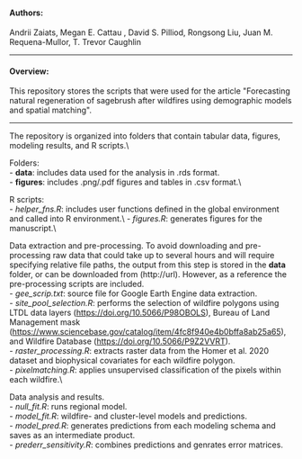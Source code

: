 #### Authors:  

Andrii Zaiats, Megan E. Cattau , David S. Pilliod, Rongsong Liu, Juan M. Requena-Mullor, T. Trevor Caughlin  

---  

#### Overview:

This repository stores the scripts that were used for the article "Forecasting natural regeneration of sagebrush after wildfires using demographic models and spatial matching".  

___  

The repository is organized into folders that contain tabular data, figures,  modeling results, and R scripts.\

Folders:\
    - **data**: includes data used for the analysis in .rds format.\
    - **figures**: includes .png/.pdf figures and tables in .csv format.\
    
R scripts:\
    - *helper_fns.R*: includes user functions defined in the global environment and called into R environment.\ 
    - *figures.R*: generates figures for the manuscript.\
    
Data extraction and pre-processing. To avoid downloading and pre-processing raw data that could take up to several hours and will require specifying relative file paths, the output from this step is stored in the **data** folder, or can be downloaded from (http://url). However, as a reference the pre-processing scripts are included.\
    - *gee_scrip.txt*: source file for Google Earth Engine data extraction.\
    - *site_pool_selection.R*: performs the selection of wildfire polygons using LTDL data layers (https://doi.org/10.5066/P98OBOLS), Bureau of Land Management mask (https://www.sciencebase.gov/catalog/item/4fc8f940e4b0bffa8ab25a65), and  Wildfire Database (https://doi.org/10.5066/P9Z2VVRT).\
    - *raster_processing.R*: extracts raster data from the Homer et al. 2020 dataset and biophysical covariates for each wildfire polygon.\
    - *pixelmatching.R*: applies unsupervised classification of the pixels within each wildfire.\
    
Data analysis and results.\
    - *null_fit.R*: runs regional model.\
    - *model_fit.R*: wildfire- and cluster-level models and predictions.\
    - *model_pred.R*: generates predictions from each modeling schema and saves as an intermediate product.\
    - *prederr_sensitivity.R*: combines predictions and genrates error matrices.
    

    

